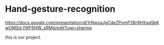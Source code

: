 # Hand-gesture-recognition

https://docs.google.com/presentation/d/1rNwsgJgCdeZPomP2Br9HXsqSbKwOMSd-fWF6HW_xRMg/edit?usp=sharing

this is our project.
